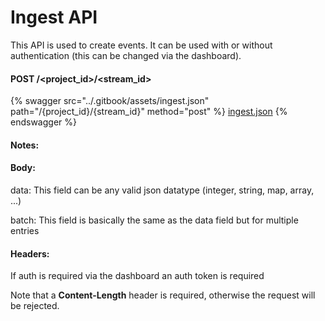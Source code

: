# Ingest API

This API is used to create events. It can be used with or without authentication (this can be changed via the dashboard).

&#x20;

#### POST /\<project\_id>/\<stream\_id>

{% swagger src="../.gitbook/assets/ingest.json" path="/{project_id}/{stream_id}" method="post" %}
[ingest.json](../.gitbook/assets/ingest.json)
{% endswagger %}

#### Notes:

#### Body:

data: This field can be any valid json datatype (integer, string, map, array, ...)

batch: This field is basically the same as the data field but for multiple entries

#### Headers:

If auth is required via the dashboard an auth token is required

Note that a **Content-Length** header is required, otherwise the request will be rejected.

